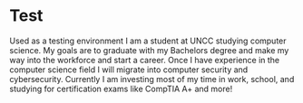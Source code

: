 # Test
Used as a testing environment
I am a student at UNCC studying computer science. My goals are to graduate with my Bachelors degree and make my way into the workforce and start a career. Once I have experience in the computer science field I will migrate into computer security and cybersecurity. Currently I am investing most of my time in work, school, and studying for certification exams like CompTIA A+ and more!
